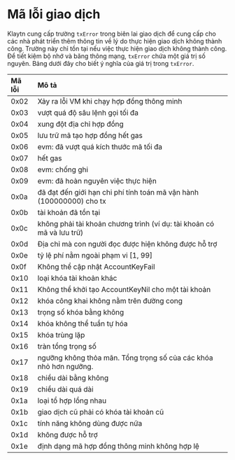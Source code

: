 # Mã lỗi giao dịch

Klaytn cung cấp trường `txError` trong biên lai giao dịch để cung cấp cho các nhà phát triển thêm thông tin về lý do thực hiện giao dịch không thành công. Trường này chỉ tồn tại nếu việc thực hiện giao dịch không thành công. Để tiết kiệm bộ nhớ và băng thông mạng, `txError` chứa một giá trị số nguyên. Bảng dưới đây cho biết ý nghĩa của giá trị trong `txError`.

| Mã lỗi | Mô tả                                                                                    |
| :----- | :--------------------------------------------------------------------------------------- |
| 0x02   | Xảy ra lỗi VM khi chạy hợp đồng thông minh                                               |
| 0x03   | vượt quá độ sâu lệnh gọi tối đa                                                          |
| 0x04   | xung đột địa chỉ hợp đồng                                                                |
| 0x05   | lưu trữ mã tạo hợp đồng hết gas                                                          |
| 0x06   | evm: đã vượt quá kích thước mã tối đa                                                    |
| 0x07   | hết gas                                                                                  |
| 0x08   | evm: chống ghi                                                                           |
| 0x09   | evm: đã hoàn nguyên việc thực hiện                                                       |
| 0x0a   | đã đạt đến giới hạn chi phí tính toán mã vận hành (100000000) cho tx  |
| 0x0b   | tài khoản đã tồn tại                                                                     |
| 0x0c   | không phải tài khoản chương trình (ví dụ: tài khoản có mã và lưu trữ) |
| 0x0d   | Địa chỉ mà con người đọc được hiện không được hỗ trợ                                     |
| 0x0e   | tỷ lệ phí nằm ngoài phạm vi [1, 99]  |
| 0x0f   | Không thể cập nhật AccountKeyFail                                                        |
| 0x10   | loại khóa tài khoản khác                                                                 |
| 0x11   | Không thể khởi tạo AccountKeyNil cho một tài khoản                                       |
| 0x12   | khóa công khai không nằm trên đường cong                                                 |
| 0x13   | trọng số khóa bằng không                                                                 |
| 0x14   | khóa không thể tuần tự hóa                                                               |
| 0x15   | khóa trùng lặp                                                                           |
| 0x16   | tràn tổng trọng số                                                                       |
| 0x17   | ngưỡng không thỏa mãn. Tổng trọng số của các khóa nhỏ hơn ngưỡng.                        |
| 0x18   | chiều dài bằng không                                                                     |
| 0x19   | chiều dài quá dài                                                                        |
| 0x1a   | loại tổ hợp lồng nhau                                                                    |
| 0x1b   | giao dịch cũ phải có khóa tài khoản cũ                                                   |
| 0x1c   | tính năng không dùng được nữa                                                            |
| 0x1d   | không được hỗ trợ                                                                        |
| 0x1e   | định dạng mã hợp đồng thông minh không hợp lệ                                            |
